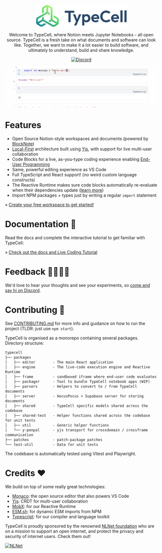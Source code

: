 <p align="center">
  <a href="https://www.typecell.org">
    <img alt="TypeCell" src="./packages/editor/src/assets/logo_with_text.svg?raw=true" width="300" />
  </a>
</p>

<p align="center">
Welcome to TypeCell, where Notion meets Jupyter Notebooks - all open source. TypeCell is a fresh take on what documents and software can look like. Together, we want to make it a lot easier to build software, and ultimately to understand, build and share knowledge.
</p>

<p align="center">
<a href="https://discord.gg/aDQxXezfNj"><img alt="Discord" src="https://img.shields.io/badge/Chat on discord%20-%237289DA.svg?&style=for-the-badge&logo=discord&logoColor=white"/></a>
</p>

<p align="center">
  <a href="https://www.typecell.org">
    <img alt="TypeCell demo" src="./packages/editor/src/app/main/components/startscreen/assets/intro.gif?raw=true" width="600" />
  </a>
</p>

# Features

- Open Source Notion-style workspaces and documents (powered by [BlockNote](https://www.blocknotejs.org))
- [Local-First](https://www.inkandswitch.com/local-first/) architecture built using [Yjs](https://github.com/yjs/yjs), with support for live multi-user collaboration
- Code Blocks for a live, as-you-type coding experience enabling [End-User Programming](https://www.inkandswitch.com/end-user-programming/)
- Same, powerful editing experience as VS Code
- Full TypeScript and React support! (no weird custom language constructs)
- The Reactive Runtime makes sure code blocks automatically re-evaluate when their dependencies update ([learn more](https://www.typecell.org/docs/manual/3.%20Reactive%20variables.md))
- Import NPM packages + types just by writing a regular `import` statement

» [Create your free workspace to get started!](https://www.typecell.org/)

# Documentation 📖

Read the docs and complete the interactive tutorial to get familiar with TypeCell:

» [Check out the docs and Live Coding Tutorial](https://www.typecell.org/docs/)

# Feedback 🙋‍♂️🙋‍♀️

We'd love to hear your thoughts and see your experiments, so [come and say hi on Discord](https://discord.gg/TcJ9TRC3SV).

# Contributing 🙌

See [CONTRIBUTING.md](CONTRIBUTING.md) for more info and guidance on how to run the project (TLDR: just use `npm start`).

TypeCell is organised as a monorepo containing several packages. Directory structure:

```
typecell
├── packages
│   ├── editor        - The main React application
│   ├── engine        - The live-code execution engine and Reactive Runtime
│   ├── frame         - sandboxed iframe where end-user code evaluates
│   ├── packager      - Tool to bundle TypeCell notebook apps (WIP)
│   ├── parsers       - Helpers to convert to / from TypeCell documents
│   ├── server        - HocusPocus + Supabase server for storing documents
│   ├── shared        - TypeCell specific models shared across the codebase
│   ├── shared-test   - Helper functions shared across the codebase for unit tests
│   ├── util          - Generic helper functions
│   └── y-penpal      - yjs transport for crossdomain / crossframe communication
├── patches           - patch-package patches
└── test-util         - Data for unit tests
```

The codebase is automatically tested using Vitest and Playwright.

# Credits ❤️

We build on top of some really great technologies:

- [Monaco](https://github.com/microsoft/monaco-editor): the open source editor that also powers VS Code
- [Yjs](https://github.com/yjs/yjs): CRDT for multi-user collaboration
- [MobX](https://mobx.js.org/): for our Reactive Runtime
- [ESM.sh](https://www.esm.sh/): for dynamic ESM imports from NPM
- [Typescript](https://www.typescriptlang.org/): for our compiler and language toolkit

TypeCell is proudly sponsored by the renowned [NLNet foundation](https://nlnet.nl/foundation/) who are on a mission to support an open internet, and protect the privacy and security of internet users. Check them out!

<a href="https://nlnet.nl"><img src="https://nlnet.nl/image/logos/NGIAssure_tag.svg" alt="NLNet" width="100"></a>
